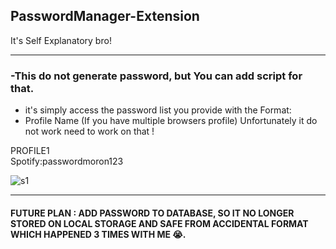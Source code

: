 ## PasswordManager-Extension
It's Self Explanatory bro! 

------------------------------------------------
### -This do not generate password, but You can add script for that. 
- it's simply access the password list you provide with the Format:
- Profile Name (If you have multiple browsers profile) Unfortunately it do not work need to work on that !

PROFILE1  
Spotify:passwordmoron123


![s1](https://github.com/YuvrajSHAD/PasswordManager-Extension/assets/71546888/0d4bd3cb-53ec-45ff-a112-98530d222d05)

-------------------------------------------------

#### FUTURE PLAN : ADD PASSWORD TO DATABASE, SO IT NO LONGER STORED ON LOCAL STORAGE AND SAFE FROM ACCIDENTAL FORMAT WHICH HAPPENED 3 TIMES WITH ME 😭.
